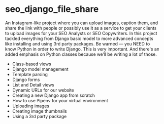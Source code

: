 # seo_django_file_share
An Instagram-like project where you can upload images, caption them, and share the link with people or possibly use it as a service to get your clients to upload images for your SEO Analysts or SEO Copywriters.
In this project tackled everything from Django basic model to more advanced concepts like installing and using 3rd party packages. Be warned — you NEED to know Python in order to write Django. This is very important. 
And there's an added emphasis on Python classes because we'll be writing a lot of those.


- Class-based views
- Django model management
- Template parsing
- Django forms
- List and Detail views
- Dynamic URLs for our website
- Creating a new Django app from scratch
- How to use Pipenv for your virtual environment
- Uploading images
- Creating image thumbnails
- Using a 3rd party package
